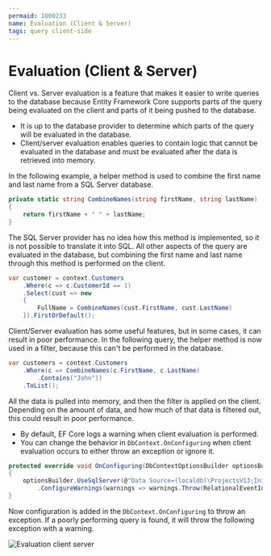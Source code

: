 ```yaml
---
permaid: 1000233
name: Evaluation (Client & Server)
tags: query client-side
---
```


# Evaluation (Client & Server)

Client vs. Server evaluation is a feature that makes it easier to write queries to the database because Entity Framework Core supports parts of the query being evaluated on the client and parts of it being pushed to the database. 

 - It is up to the database provider to determine which parts of the query will be evaluated in the database. 
 - Client/server evaluation enables queries to contain logic that cannot be evaluated in the database and must be evaluated after the data is retrieved into memory.

In the following example, a helper method is used to combine the first name and last name from a SQL Server database. 


```csharp
private static string CombineNames(string firstName, string lastName)
{
    return firstName + " " + lastName;
}
```

The SQL Server provider has no idea how this method is implemented, so it is not possible to translate it into SQL. All other aspects of the query are evaluated in the database, but combining the first name and last name through this method is performed on the client.


```csharp
var customer = context.Customers
    .Where(c => c.CustomerId == 1)
    .Select(cust => new
    {
        FullName = CombineNames(cust.FirstName, cust.LastName)
    }).FirstOrDefault();
```

Client/Server evaluation has some useful features, but in some cases, it can result in poor performance. In the following query, the helper method is now used in a filter, because this can't be performed in the database.


```csharp
var customers = context.Customers
    .Where(c => CombineNames(c.FirstName, c.LastName)
        .Contains("John"))
    .ToList();
```

All the data is pulled into memory, and then the filter is applied on the client. Depending on the amount of data, and how much of that data is filtered out, this could result in poor performance.

 - By default, EF Core logs a warning when client evaluation is performed. 
 - You can change the behavior in `DbContext.OnConfiguring` when client evaluation occurs to either throw an exception or ignore it.


```csharp
protected override void OnConfiguring(DbContextOptionsBuilder optionsBuilder)
{
    optionsBuilder.UseSqlServer(@"Data Source=(localdb)\ProjectsV13;Initial Catalog=CustomerDB;")
        .ConfigureWarnings(warnings => warnings.Throw(RelationalEventId.QueryClientEvaluationWarning));
}
```

Now configuration is added in the `DbContext.OnConfiguring` to throw an exception. If a poorly performing query is found, it will throw the following exception with a warning.

<img src="https://raw.githubusercontent.com/zzzprojects/EntityFrameworkCore/master/docs/images/evaluation-client-server.png" alt="Evaluation client server">
